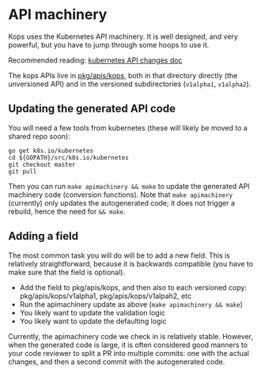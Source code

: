 # API machinery

Kops uses the Kubernetes API machinery.  It is well designed, and very powerful, but you have to
jump through some hoops to use it.

Recommended reading: [kubernetes API changes doc](https://github.com/kubernetes/kubernetes/blob/master/docs/devel/api_changes.md)

The kops APIs live in [pkg/apis/kops](https://github.com/kubernetes/kops/tree/master/pkg/apis/kops), both in
that directory directly (the unversioned API) and in the versioned subdirectories (`v1alpha1`, `v1alpha2`).

## Updating the generated API code

You will need a few tools from kubernetes (these will likely be moved to a shared repo soon):

```
go get k8s.io/kubernetes
cd ${GOPATH}/src/k8s.io/kubernetes
git checkout master
git pull
```

Then you can run `make apimachinery && make` to update the generated API machinery code (conversion functions).  Note
that `make apimachinery` (currently) only updates the autogenerated code; it does not trigger a rebuild, hence the
need for `&& make`.

## Adding a field

The most common task you will do will be to add a new field.  This is relatively straightforward, because
it is backwards compatible (you have to make sure that the field is optional).

* Add the field to pkg/apis/kops, and then also to each versioned copy: pkg/apis/kops/v1alpha1, pkg/apis/kops/v1alpah2, etc
* Run the apimachinery update as above (`make apimachinery && make`)
* You likely want to update the validation logic
* You likely want to update the defaulting logic

Currently, the apimachinery code we check in is relatively stable.  However, when the generated code is large,
it is often considered good manners to your code reviewer to split a PR into multiple commits: one with the
actual changes, and then a second commit with the autogenerated code.
